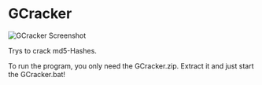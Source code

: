 # GCracker
![GCracker Screenshot](http://i.imgur.com/u236ynf.png)

Trys to crack md5-Hashes.

To run the program, you only need the GCracker.zip. Extract it and just start the GCracker.bat!
